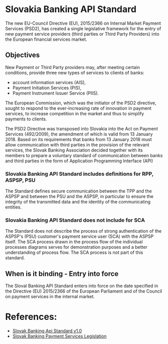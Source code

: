 # Slovakia Banking API Standard

The new EU-Council Directive (EU), 2015/2366 on Internal Market Payment Services (PSD2), has created a single legislative framework for the entry of new payment service providers (third parties or Third Party Providers) into the European financial services market. 

## Objectives

New Payment or Third Party providers may, after meeting certain conditions, provide three new types of services to clients of banks:

* account information services (AIS),
* Payment Initiation Services (PIS),
* Payment Instrument Issuer Service (PIIS).

The European Commission, which was the initiator of the PSD2 directive, sought to respond to the ever-increasing rate of innovation in payment services, to increase competition in the market and thus to simplify payments to clients.

The PSD2 Directive was transposed into Slovakia into the Act on Payment Services (492/2009), the amendment of which is valid from 13 January 2018. Based on its requirements that banks from 13 January 2018 must allow communication with third parties in the provision of the relevant services, the Slovak Banking Association decided together with its members to prepare a voluntary standard of communication between banks and third parties in the form of Application Programming Interface (API)

### Slovakia Banking API Standard includes definitions for RPP, ASPSP, PSU

The Standard defines secure communication between the TPP and the ASPSP and between the PSU and the ASPSP, in particular to ensure the integrity of the transmitted data and the identity of the communicating entities.

### Slovakia Banking API Standard does not include for SCA

The Standard does not describe the process of strong authentication of the ASPSP's (PSU) customer's payment service user (SCA) with the ASPSP itself. The SCA process drawn in the process flow of the individual processes diagrams serves for demonstration purposes and a better understanding of process flow. The SCA process is not part of this standard.

## When is it binding - Entry into force

The Sloval Banking API Standard enters into force on the date specified in the Directive (EU) 2015/2366 of the European Parliament and of the Council on payment services in the internal market.

# References: 

* [Slovak Banking Api Standard v1.0](https://www.sbaonline.sk/Content/files/projects/slovak-banking-api-standard-1_0.pdf)
* [Slovak Banking Payment Services Legislation](https://www.finance.gov.sk/en/finance/financial-market/banking-payment-services/legislation/)
